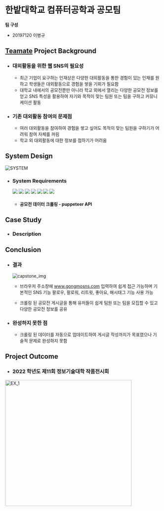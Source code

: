# 한밭대학교 컴퓨터공학과 공모팀

**팀 구성**

- 20197120 이병규

## <u>Teamate</u> Project Background

- ### 대외활동을 위한 웹 SNS의 필요성
  - 최근 기업이 요구하는 인재상은 다양한 대외활동을 통한 경험이 있는 인재를 원하고 학생들은 대외활동으로 경험을 쌓을 기회가 필요함
  - 대학교 내에서의 공모전뿐만 아니라 학교 외에서 열리는 다양한 공모전 정보를 얻고 SNS 특성을 활용하여 자기와 목적이 맞는 팀원 또는 팀을 구하고 커뮤니케이션 활동
- ### 기존 대외활동 참여의 문제점
  - 여러 대외활동을 참여하여 경험을 쌓고 싶어도 목적이 맞는 팀원을 구하기가 어려워 참여 자체를 꺼림
  - 학교 외 대외활동에 대한 정보를 접하기가 어려움

## System Design

![SYSTEM](https://user-images.githubusercontent.com/81899557/205962689-f2f9aecf-badd-44c7-ae97-f56b14c1c5da.JPG)

- ### System Requirements

  <img src="https://img.shields.io/badge/javascript-F7DF1E?style=for-the-badge&logo=javascript&logoColor=black">
  <img src="https://img.shields.io/badge/react-61DAFB?style=for-the-badge&logo=react&logoColor=black">
  <img src="https://img.shields.io/badge/node.js-339933?style=for-the-badge&logo=Node.js&logoColor=white">
  <img src="https://img.shields.io/badge/mysql-4479A1?style=for-the-badge&logo=mysql&logoColor=white">
  <img src="https://img.shields.io/badge/express-000000?style=for-the-badge&logo=express&logoColor=white">
  <img src="https://img.shields.io/badge/amazonaws-232F3E?style=for-the-badge&logo=amazonaws&logoColor=white">
  <img src="https://img.shields.io/badge/git-F05032?style=for-the-badge&logo=git&logoColor=white">

  - #### 공모전 데이터 크롤링 - puppeteer API

## Case Study

- ### Description

## Conclusion

- ### 결과

  ![capstone_img](https://user-images.githubusercontent.com/81899557/206114954-6e03319a-58a1-4d80-abc4-40e1b3ea267d.JPG)

  - 브라우저 주소창에 www.gongmosns.com 입력하여 쉽게 접근 가능하며 기본적인 SNS 기능 팔로우, 팔로워, 리트윗, 좋아요, 해시태그 기능 사용 가능

  - 크롤링 된 공모전 게시글을 통해 유저들이 쉽게 팀원 또는 팀을 모집할 수 있고 다양한 공모전 정보를 공유

- ### 완성하지 못한 점
  - 크롤링 된 데이터를 자동으로 업데이트하여 게시글 작성까지가 목표였으나 기술적 문제로 완성하지 못함

## Project Outcome

- ### 2022 학년도 제11회 정보기술대학 작품전시회
<img width="409" alt="EX_1" src="https://user-images.githubusercontent.com/81899557/205973852-8ab7b45a-72a0-48e3-9a97-043795148744.png">
